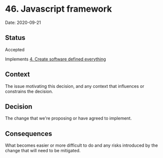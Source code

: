 # 46. Javascript framework

Date: 2020-09-21

## Status

Accepted

Implements [4. Create software defined everything](0004-create-software-defined-everything.md)

## Context

The issue motivating this decision, and any context that influences or constrains the decision.

## Decision

The change that we're proposing or have agreed to implement.

## Consequences

What becomes easier or more difficult to do and any risks introduced by the change that will need to be mitigated.
